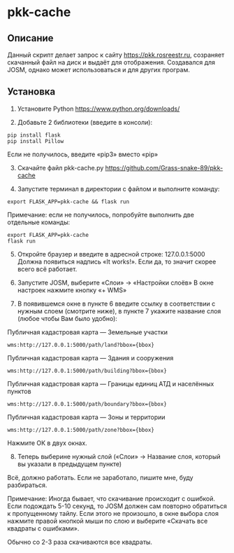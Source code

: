 # pkk-cache
## Описание
Данный скрипт делает запрос к сайту https://pkk.rosreestr.ru, созраняет скачанный файл на диск и выдаёт для отображения.
Создавался для JOSM, однако может использоваться и для других програм.

## Установка
1. Установите Python
  https://www.python.org/downloads/

2. Добавьте 2 библиотеки (введите в консоли):
```
pip install flask
pip install Pillow
```
Если не получилось, введите «pip3» вместо «pip»

3. Скачайте файл pkk-cache.py
  https://github.com/Grass-snake-89/pkk-cache

4. Запустите терминал в директории с файлом и выполните команду:
```
export FLASK_APP=pkk-cache && flask run
```
Примечание: если не получилось, попробуйте выполнить две отдельные команды:
```
export FLASK_APP=pkk-cache
flask run
```
5. Откройте браузер и введите в адресной строке:
  127.0.0.1:5000
Должна появиться надпись «It works!». Если да, то значит скорее всего всё работает.

6. Запустите JOSM, выберите «Слои» → «Настройки слоёв»
В окне настроек нажмите кнопку «+ WMS»

7. В появившемся окне в пункте 6 введите ссылку в соответствии с нужным слоем (смотрите ниже),
в пункте 7 укажите название слоя (любое чтобы Вам было удобно):

Публичная кадастровая карта — Земельные участки
```
wms:http://127.0.0.1:5000/path/land?bbox={bbox}
```

Публичная кадастровая карта — Здания и сооружения
```
wms:http://127.0.0.1:5000/path/building?bbox={bbox}
```

Публичная кадастровая карта — Границы единиц АТД и населённых пунктов
```
wms:http://127.0.0.1:5000/path/boundary?bbox={bbox}
```

Публичная кадастровая карта — Зоны и территории
```
wms:http://127.0.0.1:5000/path/zone?bbox={bbox}
```

Нажмите ОК в двух окнах.

8. Теперь выберине нужный слой («Слои» → Название слоя, который вы указали в предыдущем пункте)

Всё, должно работать. Если не заработало, пишите мне, буду разбираться.

Примечание: Иногда бывает, что скачивание происходит с ошибкой. Если подождать 5-10 секунд, то JOSM должен сам повторно обратиться к пропущенному тайлу. Если этого не произошло, в окне выбора слоя нажмите правой кнопкой мыши по слою и выберите «Скачать все квадраты с ошибками».

Обычно со 2-3 раза скачиваются все квадраты.

